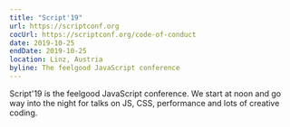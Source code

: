 ```yaml
---
title: "Script'19"
url: https://scriptconf.org
cocUrl: https://scriptconf.org/code-of-conduct
date: 2019-10-25
endDate: 2019-10-25
location: Linz, Austria
byline: The feelgood JavaScript conference
---
```

Script'19 is the feelgood JavaScript conference. We start at noon and go way into the night for talks on JS, CSS, performance and lots of creative coding.
